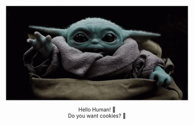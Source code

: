 <div align="center">
  <img src="https://raw.githubusercontent.com/zeushuff/zeushuff/master/baby-yoda.gif" alt="Baby Yoda!">
</div>
<p align="center">
  Hello Human! 👋<br>Do you want cookies? 🍪
</p>

